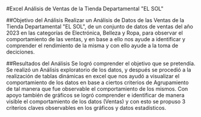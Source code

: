 #Excel
Análisis de Ventas de la Tienda Departamental "EL SOL"

##Objetivo del Análisis
Realizar un Análisis de Datos de las Ventas de la Tienda Departamental "EL SOL", de un conjunto de datos de ventas del año 2023 en las categorías
de Electrónica, Belleza y Ropa, para observar el comportamiento de las ventas, y en base a ello nos ayude a identificar y comprender el rendimiento
de la misma y con ello ayude a la toma de deciciones.

##Resultados del Análisis
Se logró comprender el objetivo que se pretendía.
Se realizó un Análisis exploratorio de los datos, y después se procedió a la realización de tablas dinámicas en excel que nos ayudó a visualizar
el comportamiento de los datos en base a ciertos criterios de Agrupamiento de tal manera que fue observable el comportamiento de los mismos.
Con apoyo también de gráficos se logró comprender e identificar de manera visible el comportamiento de los datos (Ventas) y con esto se propuso
3 criterios claves observables en los gráficos y datos estadísticos.

